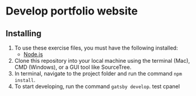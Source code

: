# Develop portfolio website

## Installing
1. To use these exercise files, you must have the following installed:
	- [Node.js](https://nodejs.org/en/)
2. Clone this repository into your local machine using the terminal (Mac), CMD (Windows), or a GUI tool like SourceTree.
3. In terminal, navigate to the project folder and run the command `npm install`.
4. To start developing, run the command `gatsby develop`. test cpanel
